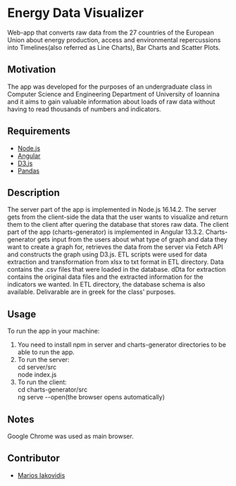 # Energy Data Visualizer
Web-app that converts raw data from the 27 countries of the European Union about energy production, access and environmental repercussions into Timelines(also referred as Line Charts), Bar Charts and Scatter Plots.

## Motivation
The app was developed for the purposes of an undergraduate class in Computer Science and Engineering Department of University of Ioannina and it aims to gain valuable information about loads of raw data without having to read thousands of numbers and indicators.

## Requirements
+ [Node.js](https://nodejs.org/)
+ [Angular](https://angular.io)
+ [D3.js](https://d3js.org/)
+ [Pandas](https://pandas.pydata.org/)

## Description
The server part of the app is implemented in Node.js 16.14.2. The server gets from the client-side the data that the user wants to visualize and return them to the client after quering the database that stores raw data.
The client part of the app (charts-generator) is implemented in Angular 13.3.2. Charts-generator gets input from the users about what type of graph and data they want to create a graph for, retrieves the data from the server via Fetch API and constructs the graph using D3.js.
ETL scripts were used for data extraction and transformation from xlsx to txt format in ETL directory.
Data contains the .csv files that were loaded in the database.
dDta for extraction contains the original data files and the extracted information for the indicators we wanted.
In ETL directory, the database schema is also available.
Delivarable are in greek for the class' purposes.

## Usage
To run the app in your machine:
1. You need to install npm in server and charts-generator directories to be able to run the app.
2. To run the server: \
    cd server/src\
    node index.js
3. To run the client:\
    cd charts-generator/src\
    ng serve --open(the browser opens automatically)
 
## Notes
Google Chrome was used as main browser.

## Contributor
+ [Marios Iakovidis](https://github.com/mariosjkb)
